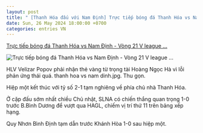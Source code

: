 ```yaml
---
layout: post
title: " [Thanh Hóa đấu với Nam Định] Trực tiếp bóng đá Thanh Hóa vs Nam Định - Vòng 21 V league ..."
date: Sun, 26 May 2024 18:00:00 +0700
categories: entries VN
---
```

[Trực tiếp bóng đá Thanh Hóa vs Nam Định - Vòng 21 V league ...](https://vietnamnet.vn/truc-tiep-bong-da-thanh-hoa-vs-nam-dinh-vong-21-v-league-2023-24-2284564.html)

![Trực tiếp bóng đá Thanh Hóa vs Nam Định - Vòng 21 V league ...](https://static-images.vnncdn.net/vps_images_publish/000001/000003/2024/5/26/truc-tiep-bong-da-thanh-hoa-vs-nam-dinh-ngan-chan-doi-khach-neu-co-the-1044.jpg?width=0&s=DxKKzIGMyVg_aJPaUw95Iw)

HLV Velizar Popov phải nhận thẻ vàng từ trọng tài Hoàng Ngọc Hà vì lỗi phản ứng thái quá. thanh hoa vs nam dinh.jpg. Thu gọn.

Hiệp một kết thúc với tỷ số 2-1 tạm nghiêng về phía chủ nhà Thanh Hóa.

Ở cặp đấu sớm nhất chiều Chủ nhật, SLNA có chiến thắng quan trọng 1-0 trước B.Bình Dương để vượt qua HAGL, chiếm vị trí thứ 11 trên bảng xếp hạng.

Quy Nhơn Bình Định tạm dẫn trước Khánh Hòa 1-0 sau hiệp một.

